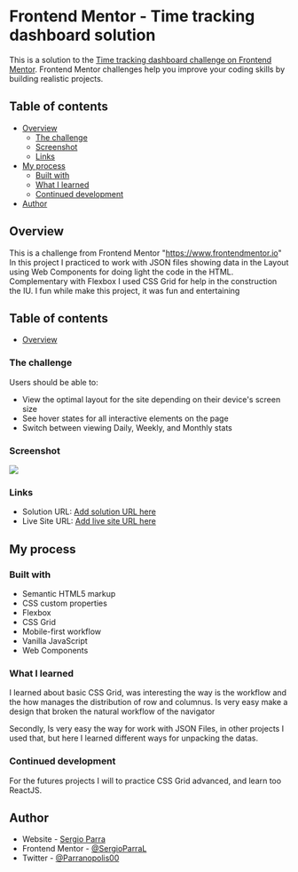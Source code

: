 # Frontend Mentor - Time tracking dashboard solution

This is a solution to the [Time tracking dashboard challenge on Frontend Mentor](https://www.frontendmentor.io/challenges/time-tracking-dashboard-UIQ7167Jw). Frontend Mentor challenges help you improve your coding skills by building realistic projects. 

## Table of contents

- [Overview](#overview)
  - [The challenge](#the-challenge)
  - [Screenshot](#screenshot)
  - [Links](#links)
- [My process](#my-process)
  - [Built with](#built-with)
  - [What I learned](#what-i-learned)
  - [Continued development](#continued-development)
- [Author](#author)


## Overview

This is a challenge from Frontend Mentor "https://www.frontendmentor.io" 
In this project I practiced to work with JSON files showing data in the Layout using Web Components for doing light the code in the HTML.
Complementary with Flexbox I used CSS Grid for help in the construction the IU. 
I fun while make this project, it was fun and entertaining

## Table of contents

- [Overview](#overview)

### The challenge

Users should be able to:

- View the optimal layout for the site depending on their device's screen size
- See hover states for all interactive elements on the page
- Switch between viewing Daily, Weekly, and Monthly stats

### Screenshot

![](./screenshotSolution.jpg)

### Links

- Solution URL: [Add solution URL here](https://github.com/SergioParraL/time-tracking-dashboard-main)
- Live Site URL: [Add live site URL here](https://sergioparral.github.io/time-tracking-dashboard-main/)

## My process

### Built with

- Semantic HTML5 markup
- CSS custom properties
- Flexbox
- CSS Grid
- Mobile-first workflow
- Vanilla JavaScript
- Web Components

### What I learned

I learned about basic CSS Grid, was interesting the way is the workflow and the how manages the distribution of row and columnus. Is very easy make a design that broken the natural workflow of the navigator

Secondly, Is very easy the way for work with JSON Files, in other projects I used that, but here I learned different ways for unpacking the datas.

### Continued development

For the futures projects I will to practice CSS Grid advanced, and learn too ReactJS.

## Author

- Website - [Sergio Parra](https://www.your-site.com)
- Frontend Mentor - [@SergioParraL](https://www.frontendmentor.io/profile/SergioParraL)
- Twitter - [@Parranopolis00](https://twitter.com/Parranopolis00)

